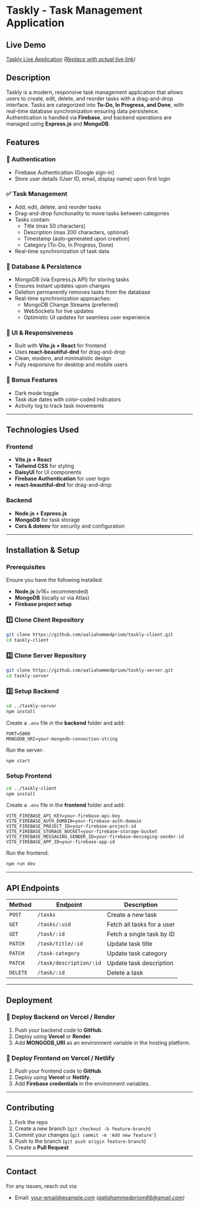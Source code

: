 # Taskly - Task Management Application

## Live Demo
[Taskly Live Application](#) *([Replace with actual live link](https://taskly-66.firebaseapp.com/))*

## Description
Taskly is a modern, responsive task management application that allows users to create, edit, delete, and reorder tasks with a drag-and-drop interface. Tasks are categorized into **To-Do, In Progress, and Done**, with real-time database synchronization ensuring data persistence. Authentication is handled via **Firebase**, and backend operations are managed using **Express.js** and **MongoDB**.

## Features
### 🔐 Authentication
- Firebase Authentication (Google sign-in)
- Store user details (User ID, email, display name) upon first login

### ✅ Task Management
- Add, edit, delete, and reorder tasks
- Drag-and-drop functionality to move tasks between categories
- Tasks contain:
  - Title (max 50 characters)
  - Description (max 200 characters, optional)
  - Timestamp (auto-generated upon creation)
  - Category (To-Do, In Progress, Done)
- Real-time synchronization of task data

### 💾 Database & Persistence
- MongoDB (via Express.js API) for storing tasks
- Ensures instant updates upon changes
- Deletion permanently removes tasks from the database
- Real-time synchronization approaches:
  - MongoDB Change Streams (preferred)
  - WebSockets for live updates
  - Optimistic UI updates for seamless user experience

### 🎨 UI & Responsiveness
- Built with **Vite.js + React** for frontend
- Uses **react-beautiful-dnd** for drag-and-drop
- Clean, modern, and minimalistic design
- Fully responsive for desktop and mobile users

### 🌙 Bonus Features 
- Dark mode toggle
- Task due dates with color-coded indicators
- Activity log to track task movements

---

## Technologies Used
### Frontend
- **Vite.js + React**
- **Tailwind CSS** for styling
- **DaisyUI** for UI components
- **Firebase Authentication** for user login
- **react-beautiful-dnd** for drag-and-drop

### Backend
- **Node.js + Express.js**
- **MongoDB** for task storage
- **Cors & dotenv** for security and configuration

---

## Installation & Setup
### Prerequisites
Ensure you have the following installed:
- **Node.js** (v16+ recommended)
- **MongoDB** (locally or via Atlas)
- **Firebase project setup**

### 1️⃣ Clone Client Repository
```sh
git clone https://github.com/aaliahammedpriom/taskly-client.git
cd taskly-client
```
### 2️⃣ Clone Server Repository
```sh
git clone https://github.com/aaliahammedpriom/taskly-server.git
cd taskly-server
```

### 3️⃣ Setup Backend
```sh
cd ../taskly-server
npm install
```
Create a `.env` file in the **backend** folder and add:
```env
PORT=5000
MONGODB_URI=your-mongodb-connection-string
```
Run the server:
```sh
npm start
```

###  Setup Frontend
```sh
cd ../taskly-client
npm install
```
Create a `.env` file in the **frontend** folder and add:
```env
VITE_FIREBASE_API_KEY=your-firebase-api-key
VITE_FIREBASE_AUTH_DOMAIN=your-firebase-auth-domain
VITE_FIREBASE_PROJECT_ID=your-firebase-project-id
VITE_FIREBASE_STORAGE_BUCKET=your-firebase-storage-bucket
VITE_FIREBASE_MESSAGING_SENDER_ID=your-firebase-messaging-sender-id
VITE_FIREBASE_APP_ID=your-firebase-app-id
```
Run the frontend:
```sh
npm run dev
```

---

## API Endpoints
| Method | Endpoint           | Description |
|--------|-------------------|-------------|
| `POST` | `/tasks`          | Create a new task |
| `GET`  | `/tasks/:uid`     | Fetch all tasks for a user |
| `GET`  | `/task/:id`       | Fetch a single task by ID |
| `PATCH`| `/task/title/:id` | Update task title |
| `PATCH`| `/task-category`  | Update task category |
| `PATCH`| `/task/description/:id` | Update task description |
| `DELETE`| `/task/:id`       | Delete a task |

---

## Deployment
### 🚀 Deploy Backend on Vercel / Render
1. Push your backend code to **GitHub**.
2. Deploy using **Vercel** or **Render**.
3. Add **MONGODB_URI** as an environment variable in the hosting platform.

### 🚀 Deploy Frontend on Vercel / Netlify
1. Push your frontend code to **GitHub**.
2. Deploy using **Vercel** or **Netlify**.
3. Add **Firebase credentials** in the environment variables.

---

## Contributing
1. Fork the repo
2. Create a new branch (`git checkout -b feature-branch`)
3. Commit your changes (`git commit -m 'Add new feature'`)
4. Push to the branch (`git push origin feature-branch`)
5. Create a **Pull Request**

---



## Contact
For any issues, reach out via:

- Email: your-email@example.com *(aaliahammedpriom66@gmail.com)*

